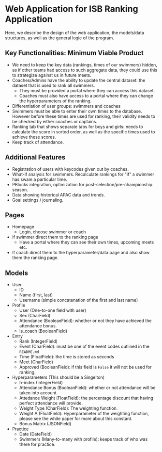 # Web Application for ISB Ranking Application
Here, we describe the design of the web application, the models/data structures,
as well as the general logic of the program. 

## Key Functionalities: Minimum Viable Product
- We need to keep the key data (rankings, times of our swimmers) hidden,
as if other teams had access to such aggregate data, they could use this
to strategize against us in future meets. 
- Coaches/Admins have the ability to update the central dataset:
the dataset that is used to rank all swimmers.
  - They must be provided a portal where they can access this dataset.
  - Coaches must also have access to a portal where they can change the
  hyperparameters of the ranking.
- Differentiation of user groups: swimmers and coaches
- Swimmers must be able to enter their own times to the database. However
before these times are used for ranking, their validity needs to be checked
by either coaches or captains.
- Ranking tab that shows separate tabs for boys and girls: needs to
calculate the score in sorted order, as well as the specific times 
used to achieve these scores.
- Keep track of attendance.


## Additional Features
- Registration of users with keycodes given out by coaches.
- What-if analysis for swimmers. Recalculate rankings for "if" a swimmer has 
swam a particular time. 
- PBlocks integration, optimization for post-selection/pre-championship
season.
- Data showing historical APAC data and trends.
- Goal settings / journaling.

## Pages
- Homepage
  - Login, choose swimmer or coach
- If swimmer direct them to the ranking page
  - Have a portal where they can see their own times, upcoming meets etc.
- If coach direct them to the hyperparameter/data page and also show
them the ranking page.

## Models
- User
  - ID
  - Name (first, last)
  - Username (simple concatenation of the first and last name)
- Profile
  - User (One-to-one field with user)
  - Sex (CharField)
  - Attendance (BooleanField): whether or not they have achieved the attendance bonus.
  - Is_coach (BooleanField)
- Entry
  - Rank (IntegerField)
  - Event (CharField): must be one of the event codes outlined in the `README.md`
  - Time (FloatField): the time is stored as seconds
  - Meet (CharField)
  - Approved (BooleanField): if this field is `False` it will not be used for ranking.
- Hyperparameters (This should be a Singelton)
  - h-index (IntegerField)
  - Attendance Bonus (BooleanField): whether or not attendance will be taken into account.
  - Attedance Weight (FloatField): the percentage discount that having perfect attendance will
  provide.
  - Weight Type (CharField): The weighting function.
  - Weight A (FloatField): Hyperparameter of the weighting function, please see the 
  white paper for more about this constant.
  - Bonus Matrix (JSONField)
- Practice 
  - Date (DateField)
  - Swimmers (Many-to-many with profile): keeps track of who was there for practice.


